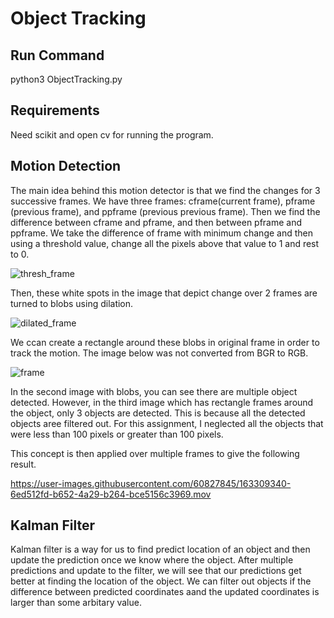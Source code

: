 # Object Tracking

## Run Command
python3 ObjectTracking.py

## Requirements
Need scikit and open cv for running the program.

## Motion Detection
The main idea behind this motion detector is that we find the changes for 3 successive frames. We have three frames: cframe(current frame), pframe (previous frame), and ppframe (previous previous frame). Then we find the difference between cframe and pframe, and then between pframe and ppframe. We take the difference of frame with minimum change and then using a threshold value, change all the pixels above that value to 1 and rest to 0.

![thresh_frame](https://user-images.githubusercontent.com/60827845/163307836-22096f37-dfdf-4aa9-ba53-04412ca3a233.jpeg)

Then, these white spots in the image that depict change over 2 frames are turned to blobs using dilation.

![dilated_frame](https://user-images.githubusercontent.com/60827845/163307860-f8f5f576-a46a-4e75-b102-5266f77229aa.jpeg)

We ccan create a rectangle around these blobs in original frame in order to track the motion. The image below was not converted from BGR to RGB.

![frame](https://user-images.githubusercontent.com/60827845/163308268-fa9545b8-bc8b-405e-85a0-36b50f2a2ff9.jpeg)

In the second image with blobs, you can see there are multiple object detected. However, in the third image which has rectangle frames around the object, only 3 objects are detected. This is because all the detected objects aree filtered out. For this assignment, I neglected all the objects that were less than 100 pixels or greater than 100 pixels. 

This concept is then applied over multiple frames to give the following result.

https://user-images.githubusercontent.com/60827845/163309340-6ed512fd-b652-4a29-b264-bce5156c3969.mov

## Kalman Filter
Kalman filter is a way for us to find predict location of an object and then update the prediction once we know where the object. After multiple predictions and update to the filter, we will see that our predictions get better at finding the location of the object. We can filter out objects if the difference between predicted coordinates aand the updated coordinates is larger than some arbitary value.
